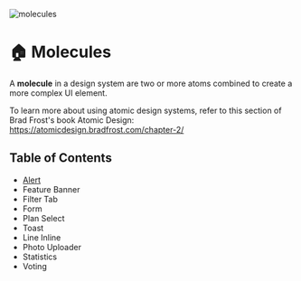 ![molecules](https://user-images.githubusercontent.com/57226633/196543784-ffa4e996-984c-4b64-9c38-95c652a6f2be.png)

# 🏠 Molecules

A **molecule** in a design system are two or more atoms combined to create a more complex UI element.

To learn more about using atomic design systems, refer to this section of Brad Frost's book Atomic Design: https://atomicdesign.bradfrost.com/chapter-2/

## Table of Contents
  * [Alert](https://github.com/threshold-network/design-system-docs/blob/main/molecules/alerts.md)
  * Feature Banner
  * Filter Tab
  * Form
  * Plan Select
  * Toast
  * Line Inline
  * Photo Uploader
  * Statistics
  * Voting
